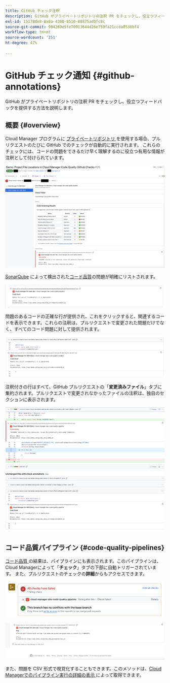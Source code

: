 ```yaml
---
title: GitHub チェック注釈
description: GitHub がプライベートリポジトリの注釈 PR をチェックし、役立つフィードバックを提供する方法を説明します。
exl-id: 15178de8-8a8a-4300-8510-88875ad0fc8c
source-git-commit: 984269e5fe70913644d26e759fa21ccea0536bf4
workflow-type: tm+mt
source-wordcount: '251'
ht-degree: 47%

---
```



# GitHub チェック通知 {#github-annotations}

GitHub がプライベートリポジトリの注釈 PR をチェックし、役立つフィードバックを提供する方法を説明します。

## 概要 {#overview}

Cloud Manager プログラムに [ プライベートリポジトリ ](private-repositories.md) を使用する場合、プルリクエストのたびに GitHub でのチェックが自動的に実行されます。 これらのチェックには、コードの問題をできるだけ早く理解するのに役立つ有用な情報が注釈として付けられています。

![GitHub チェック注釈の例](assets/github-check-annotations.png)

[SonarQube](/help/using/custom-code-quality-rules.md) によって検出された[コード品質](/help/using/code-quality-testing.md)の問題が明確にリストされます。

![コードに関する問題の注釈の例](assets/github-check-annotations-example.png)

問題のあるコードの正確な行が提供され、これをクリックすると、関連するコードを表示できます。これらの注釈は、プルリクエストで変更された問題だけでなく、すべてのコード問題に対して提供されます。

![コードに関する問題の注釈例](assets/github-check-annotations-example-code.png)

注釈付きの行はすべて、GitHub プルリクエストの「**変更済みファイル**」タブに集約されます。プルリクエストで変更されなかったファイルの注釈は、独自のセクションに表示されます。

![「変更済みファイル」タブの注釈の例](assets/github-check-annotations-files-changed.png)

## コード品質パイプライン {#code-quality-pipelines}

[ コード品質 ](/help/using/code-quality-testing.md) の結果は、パイプラインにも表示されます。このパイプラインは、Cloud Managerによって「**チェック**」タブの下部に自動トリガーされています。 また、プルリクエストのチェックの&#x200B;**詳細**&#x200B;からもアクセスできます。

![注釈の例](assets/github-check-annotations-code-quality.png)

![注釈の例](assets/github-check-annotations-code-quality-2.png)

また、問題を CSV 形式で視覚化することもできます。このメソッドは、[Cloud Managerでのパイプライン実行の詳細の表示 ](/help/using/managing-pipelines.md) によって取得できます。
